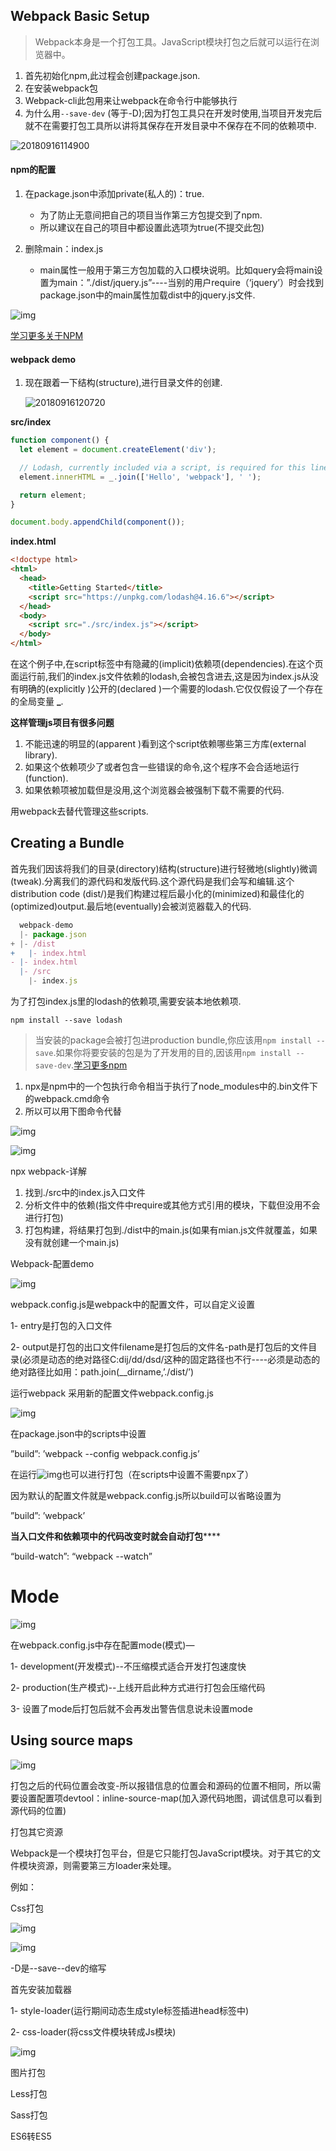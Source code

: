 ## Webpack Basic Setup

>  Webpack本身是一个打包工具。JavaScript模块打包之后就可以运行在浏览器中。

1. 首先初始化npm,此过程会创建package.json.
2. 在安装webpack包
3. Webpack-cli此包用来让webpack在命令行中能够执行
4. 为什么用`--save-dev` (等于-D);因为打包工具只在开发时使用,当项目开发完后就不在需要打包工具所以讲将其保存在开发目录中不保存在不同的依赖项中.

![20180916114900](./20180916114900.png)

#### npm的配置

1. 在package.json中添加private(私人的)：true.
   - 为了防止无意间把自己的项目当作第三方包提交到了npm.
   - 所以建议在自己的项目中都设置此选项为true(不提交此包)


2. 删除main：index.js
   - main属性一般用于第三方包加载的入口模块说明。比如query会将main设置为main：”./dist/jquery.js”----当别的用户require（‘jquery’）时会找到package.json中的main属性加载dist中的jquery.js文件.

![img](./20180916160513.png)

[学习更多关于NPM](https://docs.npmjs.com/files/package.json)

#### webpack demo

1. 现在跟着一下结构(structure),进行目录文件的创建.

   ![20180916120720](./20180916120720.png)

**src/index**

```js
function component() {
  let element = document.createElement('div');

  // Lodash, currently included via a script, is required for this line to work
  element.innerHTML = _.join(['Hello', 'webpack'], ' ');

  return element;
}

document.body.appendChild(component());
```

**index.html**

```html
<!doctype html>
<html>
  <head>
    <title>Getting Started</title>
    <script src="https://unpkg.com/lodash@4.16.6"></script>
  </head>
  <body>
    <script src="./src/index.js"></script>
  </body>
</html>
```

在这个例子中,在script标签中有隐藏的(implicit)依赖项(dependencies).在这个页面运行前,我们的index.js文件依赖的lodash,会被包含进去,这是因为index.js从没有明确的(explicitly )公开的(declared )一个需要的lodash.它仅仅假设了一个存在的全局变量 **_**.

**这样管理js项目有很多问题**

1. 不能迅速的明显的(apparent )看到这个script依赖哪些第三方库(external library).
2. 如果这个依赖项少了或者包含一些错误的命令,这个程序不会合适地运行(function).
3. 如果依赖项被加载但是没用,这个浏览器会被强制下载不需要的代码.

用webpack去替代管理这些scripts.

## Creating a Bundle

首先我们因该将我们的目录(directory)结构(structure)进行轻微地(slightly)微调(tweak).分离我们的源代码和发版代码.这个源代码是我们会写和编辑.这个distribution code (dist/)是我们构建过程后最小化的(minimized)和最佳化的(optimized)output.最后地(eventually)会被浏览器载入的代码.

```js
  webpack-demo
  |- package.json
+ |- /dist
+   |- index.html
- |- index.html
  |- /src
    |- index.js
```

为了打包index.js里的lodash的依赖项,需要安装本地依赖项.

```shell
npm install --save lodash
```

> 当安装的package会被打包进production bundle,你应该用`npm install --save`.如果你将要安装的包是为了开发用的目的,因该用`npm install --save-dev`.[学习更多npm](https://docs.npmjs.com/cli/install)

1. npx是npm中的一个包执行命令相当于执行了node_modules中的.bin文件下的webpack.cmd命令
2. 所以可以用下图命令代替

![img](file:///C:/Users/pc/AppData/Local/Temp/msohtmlclip1/01/clip_image012.jpg)

![img](file:///C:/Users/pc/AppData/Local/Temp/msohtmlclip1/01/clip_image014.jpg)

npx webpack-详解

1. 找到./src中的index.js入口文件
2. 分析文件中的依赖(指文件中require或其他方式引用的模块，下载但没用不会进行打包)
3.  打包构建，将结果打包到./dist中的main.js(如果有mian.js文件就覆盖，如果没有就创建一个main.js)

Webpack-配置demo

   ![img](file:///C:/Users/pc/AppData/Local/Temp/msohtmlclip1/01/clip_image018.jpg)

webpack.config.js是webpack中的配置文件，可以自定义设置

1-   entry是打包的入口文件

2-   output是打包的出口文件filename是打包后的文件名-path是打包后的文件目录(必须是动态的绝对路径C:dij/dd/dsd/这种的固定路径也不行----必须是动态的绝对路径比如用：path.join(__dirname,’./dist/’)

运行webpack 采用新的配置文件webpack.config.js

![img](file:///C:/Users/pc/AppData/Local/Temp/msohtmlclip1/01/clip_image024.jpg)

在package.json中的scripts中设置

”build”: ’webpack --config webpack.config.js’

在运行![img](file:///C:/Users/pc/AppData/Local/Temp/msohtmlclip1/01/clip_image026.jpg)也可以进行打包（在scripts中设置不需要npx了）

因为默认的配置文件就是webpack.config.js所以build可以省略设置为

”build”: ’webpack’

**当入口文件和依赖项中的代码改变时就会自动打包******

“build-watch”: “webpack --watch”

# Mode

![img](file:///C:/Users/pc/AppData/Local/Temp/msohtmlclip1/01/clip_image028.jpg)

在webpack.config.js中存在配置mode(模式)—

1-   development(开发模式)--不压缩模式适合开发打包速度快

2-   production(生产模式)--上线开启此种方式进行打包会压缩代码

3-   设置了mode后打包后就不会再发出警告信息说未设置mode

## Using source maps

![img](file:///C:/Users/pc/AppData/Local/Temp/msohtmlclip1/01/clip_image030.jpg)

打包之后的代码位置会改变-所以报错信息的位置会和源码的位置不相同，所以需要设置配置项devtool：inline-source-map(加入源代码地图，调试信息可以看到源代码的位置)

打包其它资源

Webpack是一个模块打包平台，但是它只能打包JavaScript模块。对于其它的文件模块资源，则需要第三方loader来处理。

例如：

Css打包

![img](file:///C:/Users/pc/AppData/Local/Temp/msohtmlclip1/01/clip_image032.jpg)

![img](file:///C:/Users/pc/AppData/Local/Temp/msohtmlclip1/01/clip_image034.jpg)

-D是--save--dev的缩写

首先安装加载器

1-   style-loader(运行期间动态生成style标签插进head标签中)

2-   css-loader(将css文件模块转成Js模块)

![img](file:///C:/Users/pc/AppData/Local/Temp/msohtmlclip1/01/clip_image036.jpg)

图片打包

Less打包

Sass打包

ES6转ES5

 

 